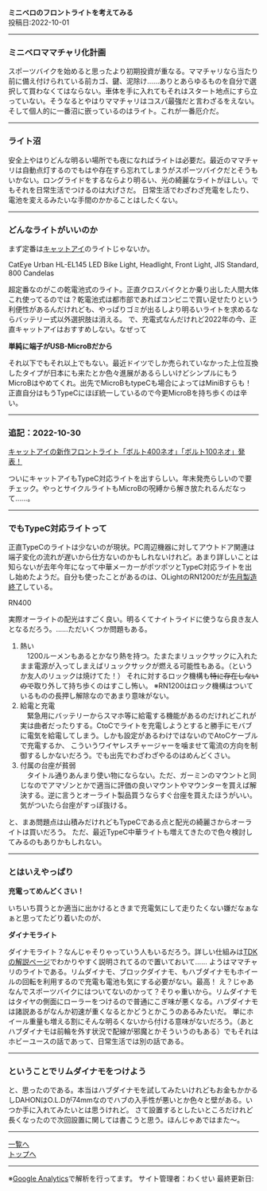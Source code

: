 

**ミニベロのフロントライトを考えてみる**  
投稿日:2022-10-01

---

### ミニベロママチャリ化計画

スポーツバイクを始めると思ったより初期投資が重なる。ママチャリなら当たり前に備え付けられている前カゴ、鍵、泥除け……ありとあらゆるものを自分で選択して買わなくてはならない。車体を手に入れてもそれはスタート地点にすら立っていない。そうなるとやはりママチャリはコスパ最強だと言わざるをえない。そして個人的に一番沼に嵌っているのはライト。これが一番厄介だ。

---

### ライト沼

安全上やはりどんな明るい場所でも夜になればライトは必要だ。最近のママチャリは自動点灯するのでもはや存在すら忘れてしまうがスポーツバイクだとそうもいかない。ロングライドをするならより明るい、光の綺麗なライトがほしい。でもそれを日常生活でつけるのは大げさだ。
日常生活でわざわざ充電をしたり、電池を変えるみたいな手間のかかることはしたくない。

---

### どんなライトがいいのか

まず定番は[キャットアイ](https://www.cateye.com/jp/)のライトじゃないか。

CatEye Urban HL-EL145 LED Bike Light, Headlight, Front Light, JIS Standard, 800 Candelas

超定番なのがこの乾電池式のライト。正直クロスバイクとか乗り出した人間大体これ使ってるのでは？乾電池式は都市部であればコンビニで買い足せたりという利便性があるんだけれども、やっぱりゴミが出るしより明るいライトを求めるならバッテリー式以外選択肢は消える。
で、充電式なんだけれど2022年の今、正直キャットアイはおすすめしない。なぜって

**単純に端子がUSB-MicroBだから**

それ以下でもそれ以上でもない。最近ドイツでしか売られていなかった上位互換したタイプが日本にも来たとか色々進展があるらしいけどシンプルにもうMicroBはやめてくれ。出先でMicroBもtypeCも場合によってはMiniBすらも！正直自分はもうTypeCにほぼ統一しているので今更MicroBを持ち歩くのは辛い。

---

### 追記：2022-10-30

[キャットアイの新作フロントライト「ボルト400ネオ」「ボルト100ネオ」発表！](https://www.cyclesports.jp/news/new-product/80839/)

ついにキャットアイもTypeC対応ライトを出すらしい。年末発売らしいので要チェック。やっとサイクルライトもMicroBの呪縛から解き放たれるんだなって……。

---

### でもTypeC対応ライトって

正直TypeCのライトは少ないのが現状。PC周辺機器に対してアウトドア関連は端子変化の流れが遅いから仕方ないのかもしれないけれど。あまり詳しいことは知らないが去年今年になって中華メーカーがポツポツとTypeC対応ライトを出し始めたようだ。自分も使ったことがあるのは、OLightのRN1200だが[先月製造終了](https://www.olightstore.jp/olight-rn1200-bike-light.html)している。

RN400

実際オーライトの配光はすごく良い。明るくてナイトライドに使うなら良き友人となるだろう。……ただいくつか問題もある。

1. 熱い  
　1200ルーメンもあるとかなり熱を持つ。たまたまリュックサックに入れたまま電源が入ってしまえばリュックサックが燃える可能性もある。（というか友人のリュックは焼けてた！）
それに対するロック機構も~~特に存在しないので~~取り外して持ち歩くのはすこし怖い。
※RN1200はロック機構はついているものの長押し解除なのであまり意味がない。
2. 給電と充電  
　緊急用にバッテリーからスマホ等に給電する機能があるのだけれどこれが実は曲者だったりする。CtoCでライトを充電しようとすると勝手にモバブに電気を給電してしまう。しかも設定があるわけではないのでAtoCケーブルで充電するか、
こういうワイヤレスチャージャーを噛ませて電流の方向を制御するしかないだろう。でも出先でわざわざやるのはめんどくさい。
3. 付属の台座が貧弱  
　タイトル通りあんまり使い物にならない。ただ、ガーミンのマウントと同じなのでアマゾンとかで適当に評価の良いマウントやマウンターを買えば解決する。逆に言うとオーライト製品買うならすぐ台座を買えたほうがいい。気がついたら台座がすっぽ抜ける。

と、まあ問題点は山積みだけれどもTypeCである点と配光の綺麗さからオーライトは買いだろう。
ただ、最近TypeC中華ライトも増えてきたので色々検討してみるのもありかもしれない。

---

### とはいえやっぱり

**充電ってめんどくさい！**

いちいち買うとか適当に出かけるときまで充電気にして走りたくない嫌だなぁなぁと思ってたどり着いたのが、

**ダイナモライト**

ダイナモライト？なんじゃそりゃっていう人もいるだろう。詳しい仕組みは[TDKの解説ページ](https://www.tdk.com/ja/tech-mag/ninja/119)でわかりやすく説明されてるので置いておいて……
ようはママチャリのライトである。リムダイナモ、ブロックダイナモ、もハブダイナモもホイールの回転を利用するので充電も電池も気にする必要がない。最高！
え？じゃあなんでスポーツバイクにはついてないのかって？そりゃ重いから。リムダイナモはタイヤの側面にローラーをつけるので普通にこぎ味が悪くなる。ハブダイナモは諸説あるがなんか初速が重くなるとかどうとかこうのあるみたいだ。
単にホイール重量も増える割にそんな明るくないから付ける意味がないだろう。（あとハブダイナモは前輪を外す状況で配線が邪魔とかそういうのもある）でもそれはホビーユースの話であって、日常生活では別の話である。

---

### ということでリムダイナモをつけよう

と、思ったのである。本当はハブダイナモを試してみたいけれどもお金もかかるしDAHONはO.L.Dが74mmなのでハブの入手性が悪いとか色々と壁がある。いつか手に入れてみたいとは思うけれど。
さて設置するとしたいところだけれど長くなったので次回設置に関しては書こうと思う。ほんじゃあではまた～。

---

[一覧へ](./Link.md)  
[トップへ](/)

---

※[Google Analytics](https://wahoij.github.io/GAPolicy.html)で解析を行ってます。
サイト管理者：わくせい
最終更新日:<time id="modify"></time>
